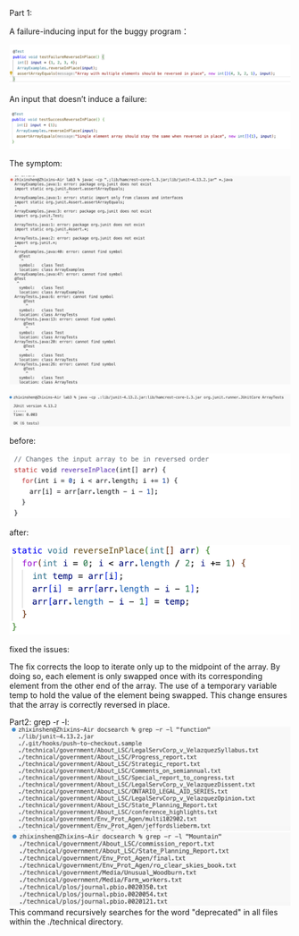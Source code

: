 Part 1:

A failure-inducing input for the buggy program：


![Image](lab3-1.png)






An input that doesn’t induce a failure:

![Image](lab3-2.png)


The symptom:

![Image](lab3redo_1.png)

![Image](lab3-3.png)

before:

![Image](lab3-4.png)

after:

![Image](lab3-5.png)

fixed the issues:

The fix corrects the loop to iterate only up to the midpoint of the array. By doing so, each element is only swapped once with its corresponding element from the other end of the array. The use of a temporary variable temp to hold the value of the element being swapped. This change ensures that the array is correctly reversed in place.



Part2:
grep -r -l:
![Image](lab3-6.png)
![Image](lab3-7.png)
This command recursively searches for the word "deprecated" in all files within the ./technical directory.




